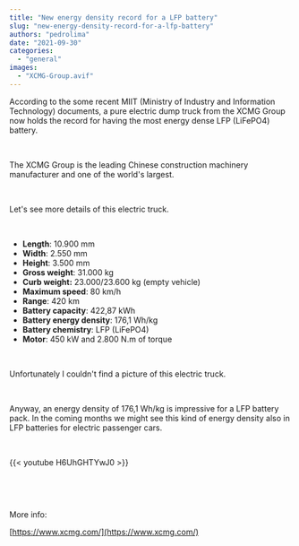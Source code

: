 ```yaml
---
title: "New energy density record for a LFP battery"
slug: "new-energy-density-record-for-a-lfp-battery"
authors: "pedrolima"
date: "2021-09-30"
categories: 
  - "general"
images: 
  - "XCMG-Group.avif"
---
```


According to the some recent MIIT (Ministry of Industry and Information Technology) documents, a pure electric dump truck from the XCMG Group now holds the record for having the most energy dense LFP (LiFePO4) battery.

 

The XCMG Group is the leading Chinese construction machinery manufacturer and one of the world's largest.

 

Let's see more details of this electric truck.

 

- **Length**: 10.900 mm
- **Width**: 2.550 mm
- **Height**: 3.500 mm
- **Gross weight**: 31.000 kg
- **Curb weight:** 23.000/23.600 kg (empty vehicle)
- **Maximum speed**: 80 km/h
- **Range**: 420 km
- **Battery capacity**: 422,87 kWh
- **Battery energy density**: 176,1 Wh/kg
- **Battery chemistry**: LFP (LiFePO4)
- **Motor**: 450 kW and 2.800 N.m of torque

 

Unfortunately I couldn't find a picture of this electric truck.

 

Anyway, an energy density of 176,1 Wh/kg is impressive for a LFP battery pack. In the coming months we might see this kind of energy density also in LFP batteries for electric passenger cars.

 

{{< youtube H6UhGHTYwJ0 >}}

 

 

More info:

[https://www.xcmg.com/](https://www.xcmg.com/)
